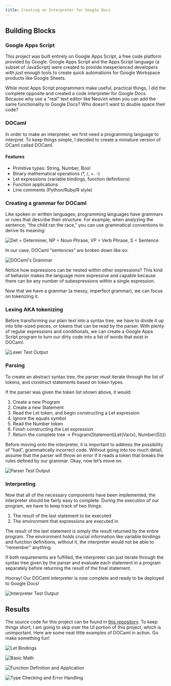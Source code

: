 ```yaml
---
title: Creating an Interpreter for Google Docs
---
```


## Building Blocks

### Google Apps Script

This project was built entirely on Google Apps Script, a free code platform provided by Google. Google Apps Script and the Apps Script language (a subset of JavaScript) were created to provide inexperienced developers with _just_ enough tools to create quick automations for Google Workspace products like Google Sheets.

While most Apps Script programmers make useful, practical things, I did the complete opposite and created a code interpreter for Google Docs. Because why use a "real" text editor like Neovim when you can add the same functionality to Google Docs? Who doesn’t want to double space their code?

### DOCaml

In order to make an interpreter, we first need a programming language to interpret. To keep things simple, I decided to create a miniature version of OCaml called DOCaml.

#### Features

- Primitive types: String, Number, Bool
- Binary mathematical operations (\*, \/, +. -)
- Let expressions (variable bindings, function definitions)
- Function applications
- Line comments (Python/Ruby/R style)

### Creating a grammar for DOCaml

Like spoken or written languages, programming languages have grammars or rules that describe their structure. For example, when analyzing the sentence, “the child ran the race,” you can use grammatical conventions to derive its meaning:

![Det = Determiner, NP = Noun Phrase, VP = Verb Phrase, S = Sentence](/images/parsed-sentence.png)

In our case, DOCaml “sentences” are broken down like so:

![DOCaml's Grammar](/images/docaml-grammar.png)

Notice how expressions can be nested within other expressions? This kind of behavior makes the language more expressive and capable because there can be any number of subexpressions within a single expression.

Now that we have a grammar (a messy, imperfect grammar), we can focus on tokenizing it.

### Lexing AKA tokenizing

Before transforming our plain text into a syntax tree, we have to divide it up into bite-sized pieces, or tokens that can be read by the parser. With plenty of regular expressions and conditionals, we can create a Google Apps Script program to turn our dirty code into a list of words that exist in DOCaml.

![Lexer Test Output](/images/docaml-lexer.png)

### Parsing

To create an abstract syntax tree, the parser must iterate through the list of tokens, and construct statements based on token types.

If the parser was given the token list shown above, it would:

1. Create a new Program
2. Create a new Statement
3. Read the Let token, and begin constructing a Let expression
4. Ignore the equals symbol
5. Read the Number token
6. Finish constructing the Let expression
7. Return the complete tree → Program(Statement(Let(Var(x), Number(5))))

Before moving onto the interpreter, it is important to address the possibility of “bad”, grammatically incorrect code. Without going into too much detail, assume that the parser will throw an error if it reads a token that breaks the rules defined by our grammar. Okay, now let’s move on.

![Parser Test Output](/images/docaml-parser.png)

### Interpreting

Now that all of the necessary components have been implemented, the interpreter should be fairly easy to complete. During the execution of our program, we have to keep track of two things:

1. The result of the last statement to be executed
2. The environment that expressions are executed in

The result of the last statement is simply the result returned by the entire program. The environment holds crucial information like variable bindings and function definitions, without it, the interpreter would not be able to “remember” anything.

If both requirements are fulfilled, the interpreter can just iterate through the syntax tree given by the parser and evaluate each statement in a program separately before returning the result of the final statement.

Hooray! Our DOCaml interpreter is now complete and ready to be deployed to Google Docs!

![Interpreter Test Output](/images/docaml-interp.png)

## Results

The source code for this project can be found in [this repository](https://github.com/dhan4043/docaml).
To keep things short, I am going to skip over the UI portion of this project, which is unimportant. Here are some neat little examples of DOCaml in action. Go make something fun!

![Let Bindings](/images/docaml-let.png)

![Basic Math](/images/docaml-math.png)

![Function Definition and Application](/images/docaml-function.png)

![Type Checking and Error Handling](/images/docaml-error.png)
